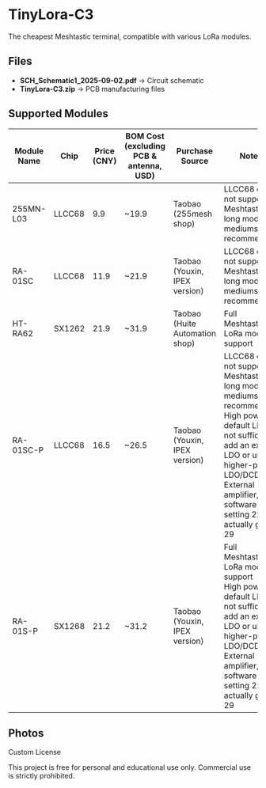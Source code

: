 # TinyLora-C3
The cheapest Meshtastic terminal, compatible with various LoRa modules.


## Files

- **SCH_Schematic1_2025-09-02.pdf** → Circuit schematic  
- **TinyLora-C3.zip** → PCB manufacturing files  

## Supported Modules

| Module Name | Chip | Price (CNY) | BOM Cost (excluding PCB & antenna, USD) | Purchase Source | Notes |
| ----------- | ---- | ----------- | -------------------------------------- | --------------- | ----- |
| 255MN-L03   | LLCC68 | 9.9   | ~19.9 | Taobao (255mesh shop) | LLCC68 does not support Meshtastic long mode, mediumslow recommended |
| RA-01SC     | LLCC68 | 11.9  | ~21.9 | Taobao (Youxin, IPEX version) | LLCC68 does not support Meshtastic long mode, mediumslow recommended |
| HT-RA62     | SX1262 | 21.9  | ~31.9 | Taobao (Huite Automation shop) | Full Meshtastic LoRa mode support |
| RA-01SC-P   | LLCC68 | 16.5  | ~26.5 | Taobao (Youxin, IPEX version) | LLCC68 does not support Meshtastic long mode, mediumslow recommended<br>High power, default LDO not sufficient; add an extra LDO or use a higher-power LDO/DCDC<br>External amplifier, software setting 22 actually gives 29 |
| RA-01S-P    | SX1268 | 21.2  | ~31.2 | Taobao (Youxin, IPEX version) | Full Meshtastic LoRa mode support<br>High power, default LDO not sufficient; add an extra LDO or use a higher-power LDO/DCDC<br>External amplifier, software setting 22 actually gives 29 |

## Photos





Custom License

This project is free for personal and educational use only.
Commercial use is strictly prohibited.
